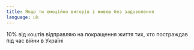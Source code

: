 ```yaml
---
title: Якщо ти емоційно вигорів і живеш без задоволення
language: uk
---
```


<p>10% від коштів відправляю на покращення життя тих, хто постраждав під час війни в Україні</p>
